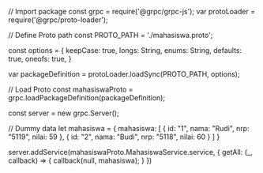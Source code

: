// Import package 
const grpc = require('@grpc/grpc-js');
var protoLoader = require('@grpc/proto-loader');

// Define Proto path 
const PROTO_PATH = './mahasiswa.proto';

const options = {
  keepCase: true,
  longs: String,
  enums: String,
  defaults: true,
  oneofs: true,
}

var packageDefinition = protoLoader.loadSync(PROTO_PATH, options);

// Load Proto 
const mahasiswaProto = grpc.loadPackageDefinition(packageDefinition);

const server = new grpc.Server();

// Dummy data 
let mahasiswa = {
    mahasiswa: [
        {
            id: "1",
            nama: "Rudi",
            nrp: "5119",
            nilai: 59
          },
          {
            id: "2",
            nama: "Budi",
            nrp: "5118",
            nilai: 60
          }
    ]
}

server.addService(mahasiswaProto.MahasiswaService.service, {
  getAll: (_, callback) => {
    callback(null, mahasiswa);
  }
})
